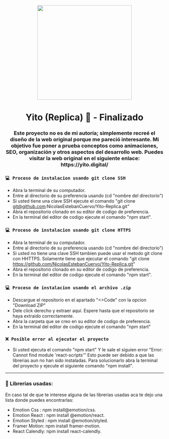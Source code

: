 <div id="Header" align="center">

   <img src="https://media3.giphy.com/media/v1.Y2lkPTc5MGI3NjExcm9xcDd2enI0emUydXkydjJ5bDJ0dm11dXJ4eG1vN3lveWt2M3NxdSZlcD12MV9pbnRlcm5hbF9naWZfYnlfaWQmY3Q9Zw/QL8k5zCiNnoUPaABuY/giphy.gif" width="300">   
   <h1 align="center">Yito (Replica) 🎨 - Finalizado </h1>
    <h3>Este proyecto no es de mi autoría; simplemente recreé el diseño de la web original porque me pareció interesante. Mi objetivo fue poner a prueba conceptos como animaciones, SEO, organización y otros aspectos del desarrollo web.
         Puedes visitar la web original en el siguiente enlace: https://yito.digital/
    </h3>
</div>

### `💻 Proceso de instalacion usando git clone SSH`

- Abra la terminal de su computador.
- Entre al directorio de su preferencia usando (cd "nombre del directorio")
- Si usted tiene una clave SSH ejecute el comando "git clone git@github.com:NicolasEstebanCuervo/Yito-Replica.git"
- Abra el repositorio clonado en su editor de codigo de preferencia.
- En la terminal del editor de codigo ejecute el comando "npm start".

### `💻 Proceso de instalacion usando git clone HTTPS`

- Abra la terminal de su computador.
- Entre al directorio de su preferencia usando (cd "nombre del directorio")
- Si usted no tiene una clave SSH tambien puede usar el metodo git clone con HHTTPS. Solamente tiene que ejecutar el comando "git clone https://github.com/NicolasEstebanCuervo/Yito-Replica.git"
- Abra el repositorio clonado en su editor de codigo de preferencia.
- En la terminal del editor de codigo ejecute el comando "npm start".

### `💻 Proceso de instalacion usando el archivo .zip`

- Descargue el repositorio en el apartado "<>Code" con la opcion "Download ZIP"
- Dele click derecho y extraer aqui. Espere hasta que el repositorio se haya extraido correctamente.
- Abra la carpeta que se creo en su editor de codigo de preferencia.
- En la terminal del editor de codigo ejecute el comando "npm start"

### `❌ Posible error al ejecutar el proyecto`

- Si usted ejecuta el comando "npm start" Y le sale el siguien error "Error: Cannot find module 'react-scripts'" Esto puede ser debido a que las librerias aun no han sido instaladas.
 Para solucionarlo abra la terminal del proyecto y ejecute el siguiente comando "npm install".

---

###  📘 Librerias usadas:
   
En caso tal de que te interese alguna de las librerias usadas aca te dejo una lista donde puedes encontrarlas:

- Emotion Css : npm install@emotion/css.
- Emotion React : npm install @emotion/react.
- Emotion Styled : npm install @emotion/styled.
- Framer Motion: npm install framer-motion.
- React Calendly: npm install react-calendly.
